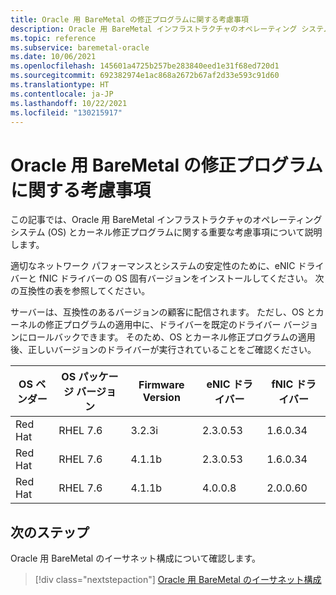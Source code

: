```yaml
---
title: Oracle 用 BareMetal の修正プログラムに関する考慮事項
description: Oracle 用 BareMetal インフラストラクチャのオペレーティング システム/カーネル修正プログラムに関する考慮事項について説明します。
ms.topic: reference
ms.subservice: baremetal-oracle
ms.date: 10/06/2021
ms.openlocfilehash: 145601a4725b257be283840eed1e31f68ed720d1
ms.sourcegitcommit: 692382974e1ac868a2672b67af2d33e593c91d60
ms.translationtype: HT
ms.contentlocale: ja-JP
ms.lasthandoff: 10/22/2021
ms.locfileid: "130215917"
---
```

# <a name="patching-considerations-for-baremetal-for-oracle"></a>Oracle 用 BareMetal の修正プログラムに関する考慮事項

この記事では、Oracle 用 BareMetal インフラストラクチャのオペレーティング システム (OS) とカーネル修正プログラムに関する重要な考慮事項について説明します。

適切なネットワーク パフォーマンスとシステムの安定性のために、eNIC ドライバーと fNIC ドライバーの OS 固有バージョンをインストールしてください。 次の互換性の表を参照してください。 

サーバーは、互換性のあるバージョンの顧客に配信されます。 ただし、OS とカーネルの修正プログラムの適用中に、ドライバーを既定のドライバー バージョンにロールバックできます。 そのため、OS とカーネル修正プログラムの適用後、正しいバージョンのドライバーが実行されていることをご確認ください。

| OS ベンダー | OS パッケージ バージョン | Firmware Version | eNIC ドライバー | fNIC ドライバー |
| --- | --- | --- | --- | --- |
| Red Hat | RHEL 7.6 | 3.2.3i | 2.3.0.53 | 1.6.0.34 |
| Red Hat | RHEL 7.6 | 4.1.1b | 2.3.0.53 | 1.6.0.34 |
| Red Hat | RHEL 7.6 | 4.1.1b | 4.0.0.8  | 2.0.0.60 |

## <a name="next-steps"></a>次のステップ

Oracle 用 BareMetal のイーサネット構成について確認します。

> [!div class="nextstepaction"]
> [Oracle 用 BareMetal のイーサネット構成](oracle-baremetal-ethernet.md)

